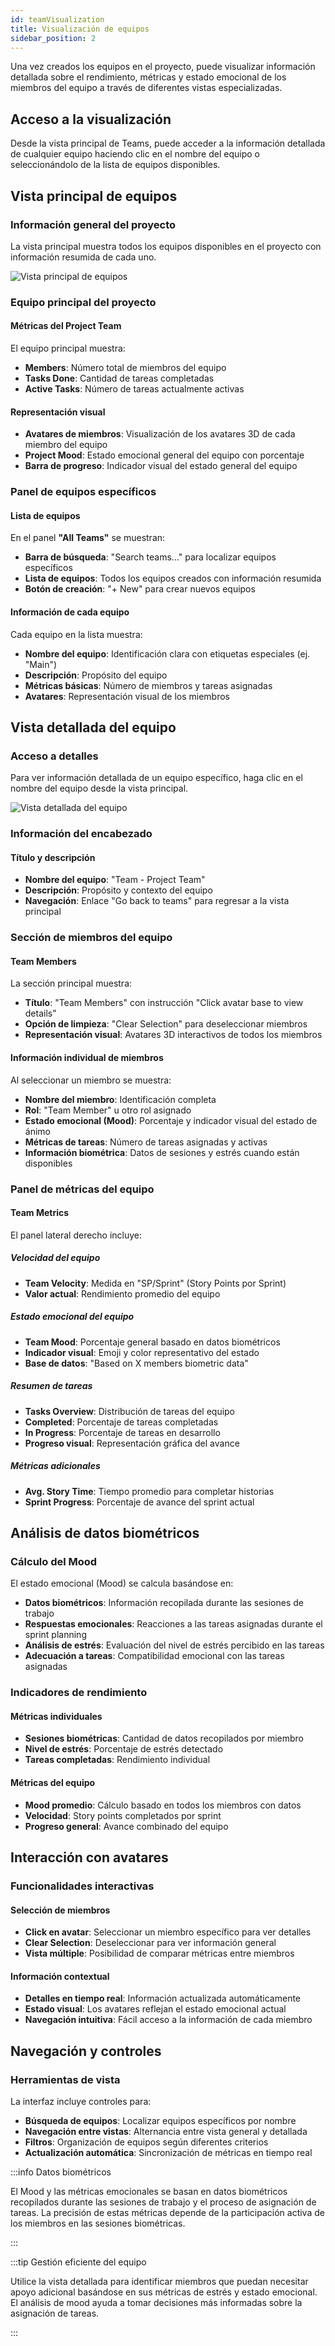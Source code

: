 ```yaml
---
id: teamVisualization
title: Visualización de equipos
sidebar_position: 2
---
```


Una vez creados los equipos en el proyecto, puede visualizar información detallada sobre el rendimiento, métricas y estado emocional de los miembros del equipo a través de diferentes vistas especializadas.

## Acceso a la visualización

Desde la vista principal de Teams, puede acceder a la información detallada de cualquier equipo haciendo clic en el nombre del equipo o seleccionándolo de la lista de equipos disponibles.

## Vista principal de equipos

### Información general del proyecto

La vista principal muestra todos los equipos disponibles en el proyecto con información resumida de cada uno.

![Vista principal de equipos](img/teamPrincipal.png)

### Equipo principal del proyecto

#### Métricas del Project Team
El equipo principal muestra:
- **Members**: Número total de miembros del equipo
- **Tasks Done**: Cantidad de tareas completadas
- **Active Tasks**: Número de tareas actualmente activas

#### Representación visual
- **Avatares de miembros**: Visualización de los avatares 3D de cada miembro del equipo
- **Project Mood**: Estado emocional general del equipo con porcentaje
- **Barra de progreso**: Indicador visual del estado general del equipo

### Panel de equipos específicos

#### Lista de equipos
En el panel **"All Teams"** se muestran:
- **Barra de búsqueda**: "Search teams..." para localizar equipos específicos
- **Lista de equipos**: Todos los equipos creados con información resumida
- **Botón de creación**: "+ New" para crear nuevos equipos

#### Información de cada equipo
Cada equipo en la lista muestra:
- **Nombre del equipo**: Identificación clara con etiquetas especiales (ej. "Main")
- **Descripción**: Propósito del equipo
- **Métricas básicas**: Número de miembros y tareas asignadas
- **Avatares**: Representación visual de los miembros

## Vista detallada del equipo

### Acceso a detalles

Para ver información detallada de un equipo específico, haga clic en el nombre del equipo desde la vista principal.

![Vista detallada del equipo](img/teamDetallado.png)

### Información del encabezado

#### Título y descripción
- **Nombre del equipo**: "Team - Project Team"
- **Descripción**: Propósito y contexto del equipo
- **Navegación**: Enlace "Go back to teams" para regresar a la vista principal

### Sección de miembros del equipo

#### Team Members
La sección principal muestra:
- **Título**: "Team Members" con instrucción "Click avatar base to view details"
- **Opción de limpieza**: "Clear Selection" para deseleccionar miembros
- **Representación visual**: Avatares 3D interactivos de todos los miembros

#### Información individual de miembros
Al seleccionar un miembro se muestra:
- **Nombre del miembro**: Identificación completa
- **Rol**: "Team Member" u otro rol asignado
- **Estado emocional (Mood)**: Porcentaje y indicador visual del estado de ánimo
- **Métricas de tareas**: Número de tareas asignadas y activas
- **Información biométrica**: Datos de sesiones y estrés cuando están disponibles

### Panel de métricas del equipo

#### Team Metrics
El panel lateral derecho incluye:

##### Velocidad del equipo
- **Team Velocity**: Medida en "SP/Sprint" (Story Points por Sprint)
- **Valor actual**: Rendimiento promedio del equipo

##### Estado emocional del equipo
- **Team Mood**: Porcentaje general basado en datos biométricos
- **Indicador visual**: Emoji y color representativo del estado
- **Base de datos**: "Based on X members biometric data"

##### Resumen de tareas
- **Tasks Overview**: Distribución de tareas del equipo
- **Completed**: Porcentaje de tareas completadas
- **In Progress**: Porcentaje de tareas en desarrollo
- **Progreso visual**: Representación gráfica del avance

##### Métricas adicionales
- **Avg. Story Time**: Tiempo promedio para completar historias
- **Sprint Progress**: Porcentaje de avance del sprint actual

## Análisis de datos biométricos

### Cálculo del Mood

El estado emocional (Mood) se calcula basándose en:
- **Datos biométricos**: Información recopilada durante las sesiones de trabajo
- **Respuestas emocionales**: Reacciones a las tareas asignadas durante el sprint planning
- **Análisis de estrés**: Evaluación del nivel de estrés percibido en las tareas
- **Adecuación a tareas**: Compatibilidad emocional con las tareas asignadas

### Indicadores de rendimiento

#### Métricas individuales
- **Sesiones biométricas**: Cantidad de datos recopilados por miembro
- **Nivel de estrés**: Porcentaje de estrés detectado
- **Tareas completadas**: Rendimiento individual

#### Métricas del equipo
- **Mood promedio**: Cálculo basado en todos los miembros con datos
- **Velocidad**: Story points completados por sprint
- **Progreso general**: Avance combinado del equipo

## Interacción con avatares

### Funcionalidades interactivas

#### Selección de miembros
- **Click en avatar**: Seleccionar un miembro específico para ver detalles
- **Clear Selection**: Deseleccionar para ver información general
- **Vista múltiple**: Posibilidad de comparar métricas entre miembros

#### Información contextual
- **Detalles en tiempo real**: Información actualizada automáticamente
- **Estado visual**: Los avatares reflejan el estado emocional actual
- **Navegación intuitiva**: Fácil acceso a la información de cada miembro

## Navegación y controles

### Herramientas de vista

La interfaz incluye controles para:
- **Búsqueda de equipos**: Localizar equipos específicos por nombre
- **Navegación entre vistas**: Alternancia entre vista general y detallada
- **Filtros**: Organización de equipos según diferentes criterios
- **Actualización automática**: Sincronización de métricas en tiempo real

:::info Datos biométricos

El Mood y las métricas emocionales se basan en datos biométricos recopilados durante las sesiones de trabajo y el proceso de asignación de tareas. La precisión de estas métricas depende de la participación activa de los miembros en las sesiones biométricas.

:::

:::tip Gestión eficiente del equipo

Utilice la vista detallada para identificar miembros que puedan necesitar apoyo adicional basándose en sus métricas de estrés y estado emocional. El análisis de mood ayuda a tomar decisiones más informadas sobre la asignación de tareas.

:::